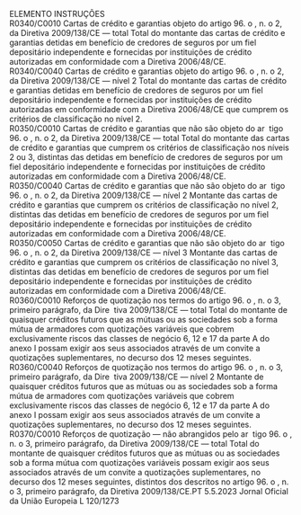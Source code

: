  
ELEMENTO  INSTRUÇÕES  
R0340/C0010  Cartas de crédito e garantias 
objeto do artigo 96.  o , 
n.  o 2, da Diretiva 
2009/138/CE — total  Total do montante das cartas de crédito e garantias detidas em benefício de credores 
de seguros por um fiel depositário independente e fornecidas por instituições de 
crédito autorizadas em conformidade com a Diretiva 2006/48/CE.  
R0340/C0040  Cartas de crédito e garantias 
objeto do artigo 96.  o , 
n.  o 2, da Diretiva 
2009/138/CE — nível 2  Total do montante das cartas de crédito e garantias detidas em benefício de credores 
de seguros por um fiel depositário independente e fornecidas por instituições de 
crédito autorizadas em conformidade com a Diretiva 2006/48/CE que cumprem os 
critérios de classificação no nível 2.  
R0350/C0010  Cartas de crédito e garantias 
que não são objeto do ar ­
tigo 96.  o , n.  o 2, da Diretiva 
2009/138/CE — total  Total do montante das cartas de crédito e garantias que cumprem os critérios de 
classificação nos níveis 2 ou 3, distintas das detidas em benefício de credores de 
seguros por um fiel depositário independente e fornecidas por instituições de crédito 
autorizadas em conformidade com a Diretiva 2006/48/CE.  
R0350/C0040  Cartas de crédito e garantias 
que não são objeto do ar ­
tigo 96.  o , n.  o 2, da Diretiva 
2009/138/CE — nível 2  Montante das cartas de crédito e garantias que cumprem os critérios de classificação 
no nível 2, distintas das detidas em benefício de credores de seguros por um fiel 
depositário independente e fornecidas por instituições de crédito autorizadas em 
conformidade com a Diretiva 2006/48/CE.  
R0350/C0050  Cartas de crédito e garantias 
que não são objeto do ar ­
tigo 96.  o , n.  o 2, da Diretiva 
2009/138/CE — nível 3  Montante das cartas de crédito e garantias que cumprem os critérios de classificação 
no nível 3, distintas das detidas em benefício de credores de seguros por um fiel 
depositário independente e fornecidas por instituições de crédito autorizadas em 
conformidade com a Diretiva 2006/48/CE.  
R0360/C0010  Reforços de quotização nos 
termos do artigo 96.  o , n.  o 3, 
primeiro parágrafo, da Dire ­
tiva 2009/138/CE — total  Total do montante de quaisquer créditos futuros que as mútuas ou as sociedades sob 
a forma mútua de armadores com quotizações variáveis que cobrem exclusivamente 
riscos das classes de negócio 6, 12 e 17 da parte A do anexo I possam exigir aos 
seus associados através de um convite a quotizações suplementares, no decurso dos 
12 meses seguintes.  
R0360/C0040  Reforços de quotização nos 
termos do artigo 96.  o , n.  o 3, 
primeiro parágrafo, da Dire ­
tiva 2009/138/CE — nível 2  Montante de quaisquer créditos futuros que as mútuas ou as sociedades sob a forma 
mútua de armadores com quotizações variáveis que cobrem exclusivamente riscos 
das classes de negócio 6, 12 e 17 da parte A do anexo I possam exigir aos seus 
associados através de um convite a quotizações suplementares, no decurso dos 12 
meses seguintes.  
R0370/C0010  Reforços de quotização — 
não abrangidos pelo ar ­
tigo 96.  o , n.  o 3, primeiro 
parágrafo, da Diretiva 
2009/138/CE — total  Total do montante de quaisquer créditos futuros que as mútuas ou as sociedades sob 
a forma mútua com quotizações variáveis possam exigir aos seus associados através 
de um convite a quotizações suplementares, no decurso dos 12 meses seguintes, 
distintos dos descritos no artigo 96.  o , n.  o 3, primeiro parágrafo, da Diretiva 
2009/138/CE.PT  5.5.2023 Jornal Oficial da União Europeia L 120/1273
